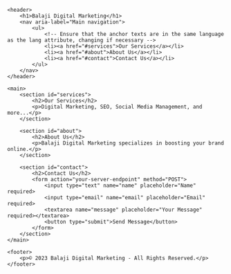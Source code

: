 <!DOCTYPE html>
<html lang="en">
<head>
    <meta charset="UTF-8">
    <!-- Ensure maximum compatibility and viewport control -->
    <meta name="viewport" content="width=device-width, initial-scale=1.0">
    <title>Balaji Digital Marketing</title>
    <!-- Correct path to CSS file assuming styles.css is at the root -->
    <link rel="stylesheet" href="styles.css">
</head>
<body>

    <header>
        <h1>Balaji Digital Marketing</h1>
        <nav aria-label="Main navigation">
            <ul>
                <!-- Ensure that the anchor texts are in the same language as the lang attribute, changing if necessary -->
                <li><a href="#services">Our Services</a></li>
                <li><a href="#about">About Us</a></li>
                <li><a href="#contact">Contact Us</a></li>
            </ul>
        </nav>
    </header>

    <main>
        <section id="services">
            <h2>Our Services</h2>
            <p>Digital Marketing, SEO, Social Media Management, and more...</p>
        </section>

        <section id="about">
            <h2>About Us</h2>
            <p>Balaji Digital Marketing specializes in boosting your brand online.</p>
        </section>

        <section id="contact">
            <h2>Contact Us</h2>
            <form action="your-server-endpoint" method="POST">
                <input type="text" name="name" placeholder="Name" required>
                <input type="email" name="email" placeholder="Email" required>
                <textarea name="message" placeholder="Your Message" required></textarea>
                <button type="submit">Send Message</button>
            </form>
        </section>
    </main>

    <footer>
        <p>© 2023 Balaji Digital Marketing - All Rights Reserved.</p>
    </footer>

</body>
</html>